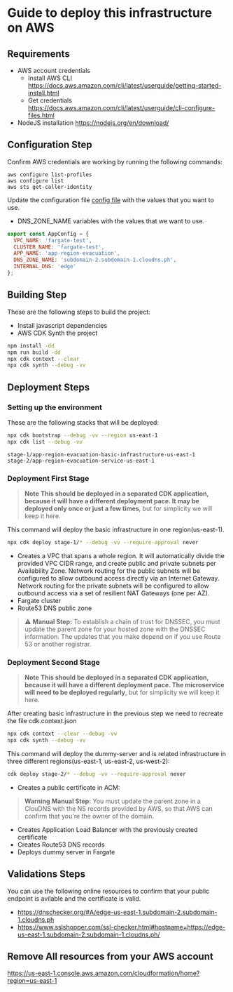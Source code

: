 # Guide to deploy this infrastructure on AWS

## Requirements
- AWS account credentials
  - Install AWS CLI https://docs.aws.amazon.com/cli/latest/userguide/getting-started-install.html
  - Get credentials https://docs.aws.amazon.com/cli/latest/userguide/cli-configure-files.html
- NodeJS installation https://nodejs.org/en/download/

## Configuration Step

Confirm AWS credentials are working by running the following commands:
```
aws configure list-profiles
aws configure list
aws sts get-caller-identity
```

Update the configuration file [config file](./config/environment.ts) with the values that you want to use.
* DNS_ZONE_NAME variables with the values that we want to use.

```javascript
export const AppConfig = {
  VPC_NAME: 'fargate-test',
  CLUSTER_NAME: 'fargate-test',
  APP_NAME: 'app-region-evacuation',
  DNS_ZONE_NAME: 'subdomain-2.subdomain-1.cloudns.ph',
  INTERNAL_DNS: 'edge'
};
```

## Building Step

These are the following steps to build the project:
* Install javascript dependencies
* AWS CDK Synth the project
```bash
npm install -dd
npm run build -dd
npx cdk context --clear
npx cdk synth --debug -vv
```

## Deployment Steps

### Setting up the environment
These are the following stacks that will be deployed:
```bash
npx cdk bootstrap --debug -vv --region us-east-1
npx cdk list --debug -vv
```
```
stage-1/app-region-evacuation-basic-infrastructure-us-east-1
stage-2/app-region-evacuation-service-us-east-1
```

### Deployment First Stage
> **Note** **This should be deployed in a separated CDK application, because it will have a different deployment pace. It may be deployed only once or just a few times**, but for simplicity we will keep it here.

This command will deploy the basic infrastructure in one region(us-east-1).
```bash
npx cdk deploy stage-1/* --debug -vv --require-approval never
```
* Creates a VPC that spans a whole region. It will automatically divide the provided VPC CIDR range, and create public and private subnets per Availability Zone. Network routing for the public subnets will be configured to allow outbound access directly via an Internet Gateway. Network routing for the private subnets will be configured to allow outbound access via a set of resilient NAT Gateways (one per AZ).
* Fargate cluster
* Route53 DNS public zone
> :warning: **Manual Step:** To establish a chain of trust for DNSSEC, you must update the parent zone for your hosted zone with the DNSSEC information. The updates that you make depend on if you use Route 53 or another registrar.


### Deployment Second Stage
> **Note** **This should be deployed in a separated CDK application, because it will have a different deployment pace. The microservice will need to be deployed regularly**, but for simplicity we will keep it here.

After creating basic infrastructure in the previous step we need to recreate the file cdk.context.json

```bash
npx cdk context --clear --debug -vv
npx cdk synth --debug -vv
```

This command will deploy the dummy-server and is related infrastructure in three different regions(us-east-1, us-east-2, us-west-2):
```bash
cdk deploy stage-2/* --debug -vv --require-approval never
```
* Creates a public certificate in ACM:
> **Warning** **Manual Step:** You must update the parent zone in a ClouDNS with the NS records provided by AWS, so that AWS can confirm that you're the owner of the domain.
* Creates Application Load Balancer with the previously created certificate
* Creates Route53 DNS records
* Deploys dummy server in Fargate


## Validations Steps

You can use the following online resources to confirm that your public endpoint is avilable and the certificate is valid.
* https://dnschecker.org/#A/edge-us-east-1.subdomain-2.subdomain-1.cloudns.ph
* https://www.sslshopper.com/ssl-checker.html#hostname=https://edge-us-east-1.subdomain-2.subdomain-1.cloudns.ph/


## Remove All resources from your AWS account

https://us-east-1.console.aws.amazon.com/cloudformation/home?region=us-east-1

